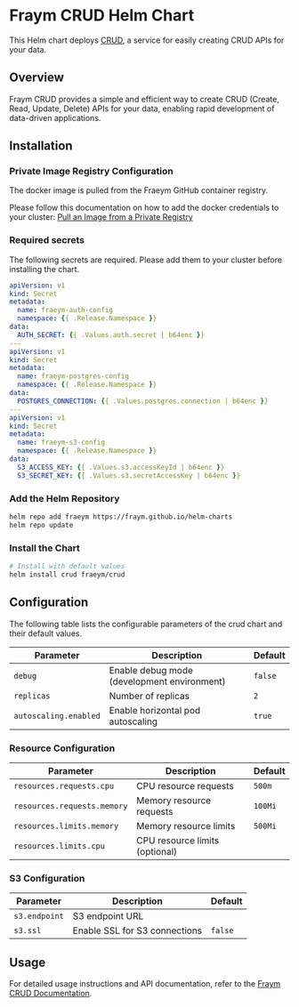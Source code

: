# Fraym CRUD Helm Chart

This Helm chart deploys [CRUD](https://docs.freym.becklyn.app/docs/services/crud/introduction), a service for easily creating CRUD APIs for your data.

## Overview

Fraym CRUD provides a simple and efficient way to create CRUD (Create, Read, Update, Delete) APIs for your data, enabling rapid development of data-driven applications.

## Installation

### Private Image Registry Configuration

The docker image is pulled from the Fraeym GitHub container registry.

Please follow this documentation on how to add the docker credentials to your cluster:
[Pull an Image from a Private Registry](https://kubernetes.io/docs/tasks/configure-pod-container/pull-image-private-registry/)

### Required secrets

The following secrets are required. Please add them to your cluster before installing the chart.

```yaml
apiVersion: v1
kind: Secret
metadata:
  name: fraeym-auth-config
  namespace: {{ .Release.Namespace }}
data:
  AUTH_SECRET: {{ .Values.auth.secret | b64enc }}
---
apiVersion: v1
kind: Secret
metadata:
  name: fraeym-postgres-config
  namespace: {{ .Release.Namespace }}
data:
  POSTGRES_CONNECTION: {{ .Values.postgres.connection | b64enc }}
---
apiVersion: v1
kind: Secret
metadata:
  name: fraeym-s3-config
  namespace: {{ .Release.Namespace }}
data:
  S3_ACCESS_KEY: {{ .Values.s3.accessKeyId | b64enc }}
  S3_SECRET_KEY: {{ .Values.s3.secretAccessKey | b64enc }}
```

### Add the Helm Repository

```bash
helm repo add fraeym https://fraym.github.io/helm-charts
helm repo update
```

### Install the Chart

```bash
# Install with default values
helm install crud fraeym/crud
```

## Configuration

The following table lists the configurable parameters of the crud chart and their default values.

| Parameter             | Description                                 | Default |
| --------------------- | ------------------------------------------- | ------- |
| `debug`               | Enable debug mode (development environment) | `false` |
| `replicas`            | Number of replicas                          | `2`     |
| `autoscaling.enabled` | Enable horizontal pod autoscaling           | `true`  |

### Resource Configuration

| Parameter                   | Description                    | Default |
| --------------------------- | ------------------------------ | ------- |
| `resources.requests.cpu`    | CPU resource requests          | `500m`  |
| `resources.requests.memory` | Memory resource requests       | `100Mi` |
| `resources.limits.memory`   | Memory resource limits         | `500Mi` |
| `resources.limits.cpu`      | CPU resource limits (optional) |         |

### S3 Configuration

| Parameter     | Description                   | Default |
| ------------- | ----------------------------- | ------- |
| `s3.endpoint` | S3 endpoint URL               |         |
| `s3.ssl`      | Enable SSL for S3 connections | `false` |

## Usage

For detailed usage instructions and API documentation, refer to the [Fraym CRUD Documentation](https://docs.freym.becklyn.app/docs/services/crud/introduction).
